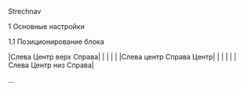 Strechnav

1 Основные настройки

1.1 Позиционирование блока

|Слева            Центр верх          Справа|
|                                           |
|                                           |
|Слева центр                    Справа Центр|
|                                           |
|                                           |
|Слева            Центр низ           Справа|

...